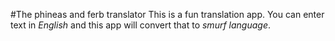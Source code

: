 #The phineas and ferb translator
This is a fun translation app. You can enter text in _English_ and this app will convert that to _smurf language_.
